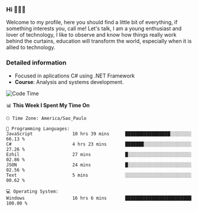 


### Hi 🙋🏽‍♂️

Welcome to my profile, here you should find a little bit of everything, if something interests you, call me! Let's talk,
I am a young enthusiast and lover of technology, I like to observe and know how things really work behind the curtains, 
education will transform the world, especially when it is allied to technology.

### Detailed information
* Focused in aplications C# using .NET Framework
* **Course**: Analysis and systems development.

<!--START_SECTION:waka-->
![Code Time](http://img.shields.io/badge/Code%20Time-374%20hrs%2058%20mins-blue)

📊 **This Week I Spent My Time On** 

```text
🕑︎ Time Zone: America/Sao_Paulo

💬 Programming Languages: 
JavaScript               10 hrs 39 mins      █████████████████░░░░░░░░   66.13 % 
C#                       4 hrs 23 mins       ███████░░░░░░░░░░░░░░░░░░   27.26 % 
Ezhil                    27 mins             █░░░░░░░░░░░░░░░░░░░░░░░░   02.86 % 
JSON                     24 mins             █░░░░░░░░░░░░░░░░░░░░░░░░   02.56 % 
Text                     5 mins              ░░░░░░░░░░░░░░░░░░░░░░░░░   00.62 % 

💻 Operating System: 
Windows                  16 hrs 6 mins       █████████████████████████   100.00 % 
```


<!--END_SECTION:waka-->


